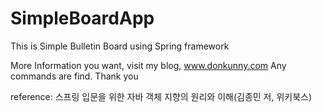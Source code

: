 # SimpleBoardApp
This is Simple Bulletin Board using Spring framework

More Information you want, visit my blog, www.donkunny.com
Any commands are find. Thank you

reference: 스프링 입문을 위한 자바 객체 지향의 원리와 이해(김종민 저, 위키북스)
